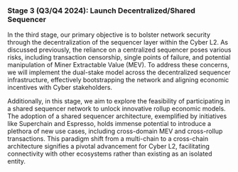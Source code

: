### Stage 3 (Q3/Q4 2024): Launch Decentralized/Shared Sequencer

In the third stage, our primary objective is to bolster network security through the decentralization of the sequencer layer within the Cyber L2. As discussed previously, the reliance on a centralized sequencer poses various risks, including transaction censorship, single points of failure, and potential manipulation of Miner Extractable Value (MEV). To address these concerns, we will implement the dual-stake model across the decentralized sequencer infrastructure, effectively bootstrapping the network and aligning economic incentives with Cyber stakeholders.

Additionally, in this stage, we aim to explore the feasibility of participating in a shared sequencer network to unlock innovative rollup economic models. The adoption of a shared sequencer architecture, exemplified by initiatives like Superchain and Espresso, holds immense potential to introduce a plethora of new use cases, including cross-domain MEV and cross-rollup transactions. This paradigm shift from a multi-chain to a cross-chain architecture signifies a pivotal advancement for Cyber L2, facilitating connectivity with other ecosystems rather than existing as an isolated entity.